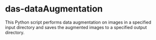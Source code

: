 # das-dataAugmentation
This Python script performs data augmentation on images in a specified input directory and saves the augmented images to a specified output directory.
